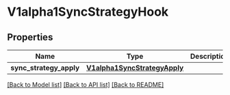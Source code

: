 # V1alpha1SyncStrategyHook

## Properties
Name | Type | Description | Notes
------------ | ------------- | ------------- | -------------
**sync_strategy_apply** | [**V1alpha1SyncStrategyApply**](V1alpha1SyncStrategyApply.md) |  | [optional] 

[[Back to Model list]](../README.md#documentation-for-models) [[Back to API list]](../README.md#documentation-for-api-endpoints) [[Back to README]](../README.md)

